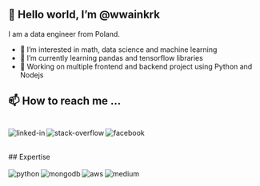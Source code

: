 ## 👋 Hello world, I’m @wwainkrk
I am a data engineer from Poland.

- 👀 I’m interested in math, data science and machine learning
- 🌱 I’m currently learning pandas and tensorflow libraries
- 🔭 Working on multiple frontend and backend project using Python and Nodejs

## 📫 How to reach me ...
<br>[<img align="left" alt="linked-in" src="https://img.shields.io/badge/linkedin-%230077B5.svg?&style=for-the-badge&logo=linkedin&logoColor=white" />](https://www.linkedin.com/in/sebastian-warszawa/)[<img align="left" alt="stack-overflow" src="https://img.shields.io/badge/stack%20overflow-FE7A16?logo=stack-overflow&logoColor=white&style=for-the-badge" />](https://stackoverflow.com/users/17002641/wwainkrk)[<img align="left" alt="facebook" src="https://img.shields.io/badge/facebook-%231877F2.svg?&style=for-the-badge&logo=facebook&logoColor=white" />](https://www.facebook.com/wwainkrk/)<br>


<br>## Expertise<br>
<br><img align="left" alt="python" src="https://img.shields.io/badge/python%20-%2320232a.svg?&style=for-the-badge&logo=python&logoColor=white" /><img align="left" alt="mongodb" src="https://img.shields.io/badge/mongodb%20-%2343853D.svg?&style=for-the-badge&logo=mongodb&logoColor=green" /><img align="left" alt="aws" src="https://img.shields.io/badge/Amazon%20AWS-%23232F3E?logo=amazon-aws&logoColor=white&style=for-the-badge" /><img align="left" alt="medium" src="https://img.shields.io/badge/postgres-%23316192.svg?&style=for-the-badge&logo=postgresql&logoColor=white" />
<br>
